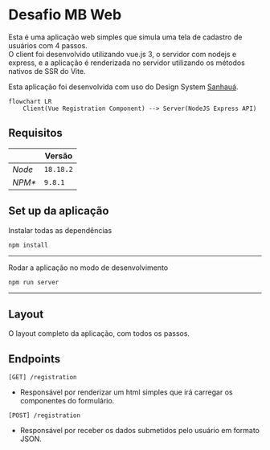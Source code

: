 # Desafio MB Web

Esta é uma aplicação web simples que simula uma tela de cadastro de usuários com 4 passos.<br>
O client foi desenvolvido utilizando vue.js 3, o servidor com nodejs e express, e a aplicação é renderizada no servidor utilizando os métodos nativos de SSR do Vite.<br>

Esta aplicação foi desenvolvida com uso do Design System [Sanhauá](https://github.com/fpcoutinho/sanhaua).

```mermaid
flowchart LR
    Client(Vue Registration Component) --> Server(NodeJS Express API)
```

## Requisitos

|         | Versão    |
| ------- | --------- |
| _Node_  | `18.18.2` |
| _NPM\*_ | `9.8.1`   |

## Set up da aplicação

Instalar todas as dependências

```console
npm install
```

---

Rodar a aplicação no modo de desenvolvimento

```console
npm run server
```

---

## Layout

O layout completo da aplicação, com todos os passos.

## Endpoints

`[GET] /registration`

- Responsável por renderizar um html simples que irá carregar os componentes do formulário.

`[POST] /registration`

- Responsável por receber os dados submetidos pelo usuário em formato JSON.
